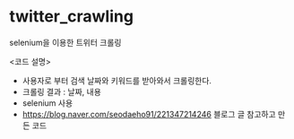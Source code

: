 # twitter_crawling
selenium을 이용한 트위터 크롤링


<코드 설명> 
- 사용자로 부터 검색 날짜와 키워드를 받아와서 크롤링한다.
- 크롤링 결과 : 날짜, 내용
- selenium 사용
- https://blog.naver.com/seodaeho91/221347214246 블로그 글 참고하고 만든 코드

